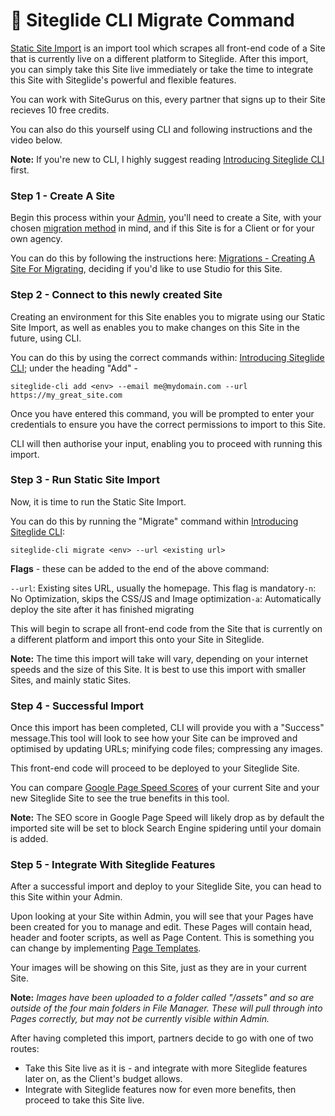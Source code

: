 # 🔼 Siteglide CLI Migrate Command

[Static Site Import](https://www.siteglide.com/site-import) is an import tool which scrapes all front-end code of a Site that is currently live on a different platform to Siteglide. After this import, you can simply take this Site live immediately or take the time to integrate this Site with Siteglide's powerful and flexible features.

You can work with SiteGurus on this, every partner that signs up to their Site recieves 10 free credits.

You can also do this yourself using CLI and following instructions and the video below.

**Note:** If you're new to CLI, I highly suggest reading [Introducing Siteglide CLI](../../introduction.md) first.

### Step 1 - Create A Site

Begin this process within your [Admin](https://admin.siteglide.com/#/portal), you'll need to create a Site, with your chosen [migration method](https://help.siteglide.com/article/232-migration-method-checklist) in mind, and if this Site is for a Client or for your own agency.

You can do this by following the instructions here: [Migrations - Creating A Site For Migrating](https://help.siteglide.com/article/244-migrations-creating-a-site-for-migrating), deciding if you'd like to use Studio for this Site.

### Step 2 - Connect to this newly created Site

Creating an environment for this Site enables you to migrate using our Static Site Import, as well as enables you to make changes on this Site in the future, using CLI.

You can do this by using the correct commands within: [Introducing Siteglide CLI](https://developers.siteglide.com/introducing-siteglide-cli); under the heading "Add" -

`siteglide-cli add <env> --email me@mydomain.com --url https://my_great_site.com`

Once you have entered this command, you will be prompted to enter your credentials to ensure you have the correct permissions to import to this Site.

CLI will then authorise your input, enabling you to proceed with running this import.

### Step 3 - Run Static Site Import

Now, it is time to run the Static Site Import.

You can do this by running the "Migrate" command within [Introducing Siteglide CLI](https://developers.siteglide.com/introducing-siteglide-cli):

`siteglide-cli migrate <env> --url <existing url>`

**Flags** - these can be added to the end of the above command:

`--url`: Existing sites URL, usually the homepage. This flag is mandatory`-n`: No Optimization, skips the CSS/JS and Image optimization`-a`: Automatically deploy the site after it has finished migrating

This will begin to scrape all front-end code from the Site that is currently on a different platform and import this onto your Site in Siteglide.

**Note:** The time this import will take will vary, depending on your internet speeds and the size of this Site. It is best to use this import with smaller Sites, and mainly static Sites.

### Step 4 - Successful Import

Once this import has been completed, CLI will provide you with a "Success" message.This tool will look to see how your Site can be improved and optimised by updating URLs; minifying code files; compressing any images.

This front-end code will proceed to be deployed to your Siteglide Site.

You can compare [Google Page Speed Scores](https://developers.google.com/speed/pagespeed/insights/) of your current Site and your new Siteglide Site to see the true benefits in this tool.

**Note:** The SEO score in Google Page Speed will likely drop as by default the imported site will be set to block Search Engine spidering until your domain is added.

### Step 5 - Integrate With Siteglide Features

After a successful import and deploy to your Siteglide Site, you can head to this Site within your Admin.

Upon looking at your Site within Admin, you will see that your Pages have been created for you to manage and edit. These Pages will contain head, header and footer scripts, as well as Page Content. This is something you can change by implementing [Page Templates](broken-reference).

Your images will be showing on this Site, just as they are in your current Site.

**Note:** _Images have been uploaded to a folder called "/assets" and so are outside of the four main folders in File Manager. These will pull through into Pages correctly, but may not be currently visible within Admin._

After having completed this import, partners decide to go with one of two routes:

* Take this Site live as it is - and integrate with more Siteglide features later on, as the Client's budget allows.
* Integrate with Siteglide features now for even more benefits, then proceed to take this Site live.
